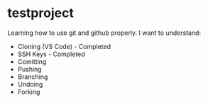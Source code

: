 # testproject
Learning how to use git and github properly.
I want to understand:
- Cloning (VS Code) - Completed
- SSH Keys - Completed
- Comitting 
- Pushing
- Branching
- Undoing
- Forking
